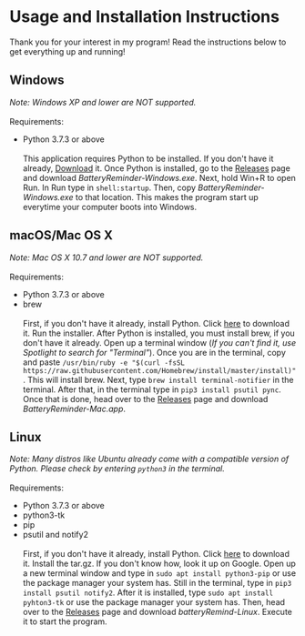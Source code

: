 # Usage and Installation Instructions

Thank you for your interest in my program! Read the instructions below to get everything up and running!

## Windows
*Note: Windows XP and lower are NOT supported.*\
\
Requirements:
* Python 3.7.3 or above\
\
This application requires Python to be installed. If you don't have it already, <a href="https://www.python.org/downloads/release/python-373/" target="_blank">Download</a> it.
Once Python is installed, go to the <a href="https://github.com/coolkiwiii/batteryreminder/releases" target="_blank">Releases</a> page and download *BatteryReminder-Windows.exe*. Next, hold Win+R to open Run. In Run type in ```shell:startup```. Then, copy *BatteryReminder-Windows.exe*  to that location. This makes the program start up everytime your computer boots into Windows.

## macOS/Mac OS X
*Note: Mac OS X 10.7 and lower are NOT supported.*\
\
Requirements:
* Python 3.7.3 or above
* brew\
\
First, if you don't have it already, install Python. Click <a href="https://www.python.org/downloads/release/python-373/" target="_blank">here</a> to download it. Run the installer. After Python is installed, you must install brew, if you don't have it already. Open up a terminal window (*If you can't find it, use Spotlight to search for "Terminal"*). Once you are in the terminal, copy and paste ```/usr/bin/ruby -e "$(curl -fsSL https://raw.githubusercontent.com/Homebrew/install/master/install)"```. This will install brew. Next, type ```brew install terminal-notifier``` in the terminal. After that, in the terminal type in ```pip3 install psutil pync```. Once that is done, head over to the <a href="https://github.com/coolkiwiii/batteryreminder/releases" target="_blank">Releases</a> page and download *BatteryReminder-Mac.app*.

## Linux
*Note: Many distros like Ubuntu already come with a compatible version of Python. Please check by entering ```python3``` in the terminal.*\
\
Requirements:
* Python 3.7.3 or above
* python3-tk
* pip
* psutil and notify2\
\
First, if you don't have it already, install Python. Click <a href="https://www.python.org/downloads/release/python-373/" target="_blank">here</a> to download it. Install the tar.gz. If you don't know how, look it up on Google. Open up a new terminal window and type in ```sudo apt install python3-pip``` or use the package manager your system has. Still in the terminal, type in ```pip3 install psutil notify2```. After it is installed, type ```sudo apt install pyhton3-tk``` or use the package manager your system has. Then, head over to the <a href="https://github.com/coolkiwiii/batteryreminder/releases" target="_blank">Releases</a> page and download *batteryRemind-Linux*. Execute it to start the program.
